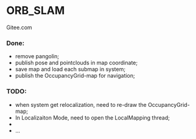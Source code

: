 # ORB_SLAM
Gitee.com



### Done:

- remove pangolin;
- publish pose and pointclouds in map coordinate;
- save map and load each submap in system;
- publish the OccupancyGrid-map for navigation;


### TODO:

- when system get relocalization, need to re-draw the OccupancyGrid-map;
- In Localizaiton Mode, need to open the LocalMapping thread;
- 
- ...

